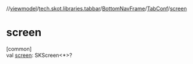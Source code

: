 //[viewmodel](../../../../index.md)/[tech.skot.libraries.tabbar](../../index.md)/[BottomNavFrame](../index.md)/[TabConf](index.md)/[screen](screen.md)

# screen

[common]\
val [screen](screen.md): SKScreen&lt;*&gt;?
